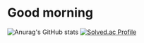 # Good morning
![Anurag's GitHub stats](https://github-readme-stats.vercel.app/api?username=Gooramind&show_icons=true&theme=radical)
[![Solved.ac Profile](http://mazassumnida.wtf/api/v2/generate_badge?boj=gooramind)](https://solved.ac/gooramind/)
